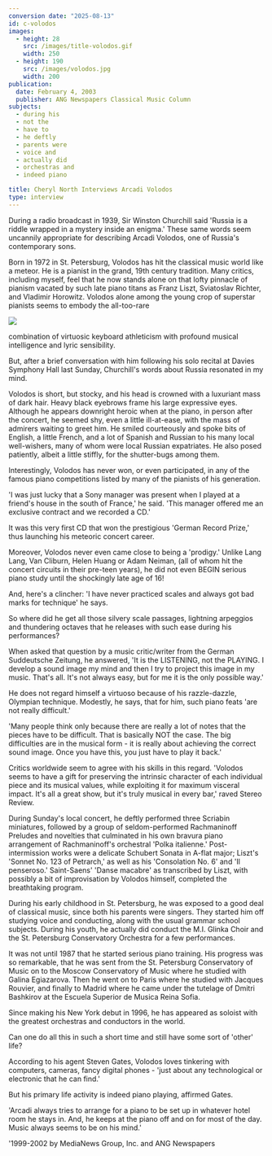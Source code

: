 ```yaml
---
conversion date: "2025-08-13"
id: c-volodos
images:
  - height: 28
    src: /images/title-volodos.gif
    width: 250
  - height: 190
    src: /images/volodos.jpg
    width: 200
publication:
  date: February 4, 2003
  publisher: ANG Newspapers Classical Music Column
subjects:
  - during his
  - not the
  - have to
  - he deftly
  - parents were
  - voice and
  - actually did
  - orchestras and
  - indeed piano

title: Cheryl North Interviews Arcadi Volodos
type: interview
---
```


During a radio broadcast in 1939, Sir Winston Churchill said 'Russia is a riddle wrapped in a mystery inside an enigma.' These same words seem uncannily appropriate for describing Arcadi Volodos, one of Russia's contemporary sons.

Born in 1972 in St. Petersburg, Volodos has hit the classical music world like a meteor. He is a pianist in the grand, 19th century tradition. Many critics, including myself, feel that he now stands alone on that lofty pinnacle of pianism vacated by such late piano titans as Franz Liszt, Sviatoslav Richter, and Vladimir Horowitz. Volodos alone among the young crop of superstar pianists seems to embody the all-too-rare

![](/images/volodos.jpg)

combination of virtuosic keyboard athleticism with profound musical intelligence and lyric sensibility.

But, after a brief conversation with him following his solo recital at Davies Symphony Hall last Sunday, Churchill's words about Russia resonated in my mind.

Volodos is short, but stocky, and his head is crowned with a luxuriant mass of dark hair. Heavy black eyebrows frame his large expressive eyes. Although he appears downright heroic when at the piano, in person after the concert, he seemed shy, even a little ill-at-ease, with the mass of admirers waiting to greet him. He smiled courteously and spoke bits of English, a little French, and a lot of Spanish and Russian to his many local well-wishers, many of whom were local Russian expatriates. He also posed patiently, albeit a little stiffly, for the shutter-bugs among them.

Interestingly, Volodos has never won, or even participated, in any of the famous piano competitions listed by many of the pianists of his generation.

'I was just lucky that a Sony manager was present when I played at a friend's house in the south of France,' he said. 'This manager offered me an exclusive contract and we recorded a CD.'

It was this very first CD that won the prestigious 'German Record Prize,' thus launching his meteoric concert career.

Moreover, Volodos never even came close to being a 'prodigy.' Unlike Lang Lang, Van Cliburn, Helen Huang or Adam Neiman, (all of whom hit the concert circuits in their pre-teen years), he did not even BEGIN serious piano study until the shockingly late age of 16!

And, here's a clincher: 'I have never practiced scales and always got bad marks for technique' he says.

So where did he get all those silvery scale passages, lightning arpeggios and thundering octaves that he releases with such ease during his performances?

When asked that question by a music critic/writer from the German Suddeutsche Zeitung, he answered, 'It is the LISTENING, not the PLAYING. I develop a sound image my mind and then I try to project this image in my music. That's all. It's not always easy, but for me it is the only possible way.'

He does not regard himself a virtuoso because of his razzle-dazzle, Olympian technique. Modestly, he says, that for him, such piano feats 'are not really difficult.'

'Many people think only because there are really a lot of notes that the pieces have to be difficult. That is basically NOT the case. The big difficulties are in the musical form - it is really about achieving the correct sound image. Once you have this, you just have to play it back.'

Critics worldwide seem to agree with his skills in this regard. 'Volodos seems to have a gift for preserving the intrinsic character of each individual piece and its musical values, while exploiting it for maximum visceral impact. It's all a great show, but it's truly musical in every bar,' raved Stereo Review.

During Sunday's local concert, he deftly performed three Scriabin miniatures, followed by a group of seldom-performed Rachmaninoff Preludes and novelties that culminated in his own bravura piano arrangement of Rachmaninoff's orchestral 'Polka italienne.' Post-intermission works were a delicate Schubert Sonata in A-flat major; Liszt's 'Sonnet No. 123 of Petrarch,' as well as his 'Consolation No. 6' and 'Il penseroso.' Saint-Saens' 'Danse macabre' as transcribed by Liszt, with possibly a bit of improvisation by Volodos himself, completed the breathtaking program.

During his early childhood in St. Petersburg, he was exposed to a good deal of classical music, since both his parents were singers. They started him off studying voice and conducting, along with the usual grammar school subjects. During his youth, he actually did conduct the M.I. Glinka Choir and the St. Petersburg Conservatory Orchestra for a few performances.

It was not until 1987 that he started serious piano training. His progress was so remarkable, that he was sent from the St. Petersburg Conservatory of Music on to the Moscow Conservatory of Music where he studied with Galina Egiazarova. Then he went on to Paris where he studied with Jacques Rouvier, and finally to Madrid where he came under the tutelage of Dmitri Bashkirov at the Escuela Superior de Musica Reina Sofia.

Since making his New York debut in 1996, he has appeared as soloist with the greatest orchestras and conductors in the world.

Can one do all this in such a short time and still have some sort of 'other' life?

According to his agent Steven Gates, Volodos loves tinkering with computers, cameras, fancy digital phones - 'just about any technological or electronic that he can find.'

But his primary life activity is indeed piano playing, affirmed Gates.

'Arcadi always tries to arrange for a piano to be set up in whatever hotel room he stays in. And, he keeps at the piano off and on for most of the day. Music always seems to be on his mind.'

'1999-2002 by MediaNews Group, Inc. and ANG Newspapers
